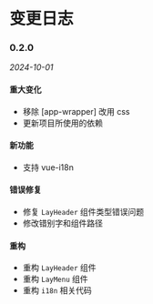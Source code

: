 # 变更日志

### 0.2.0

_2024-10-01_

#### 重大变化

- 移除 [app-wrapper] 改用 css
- 更新项目所使用的依赖

#### 新功能

- 支持 vue-i18n

#### 错误修复

- 修复 `LayHeader` 组件类型错误问题
- 修改错别字和组件路径

#### 重构 

- 重构 `LayHeader` 组件
- 重构 `LayMenu` 组件
- 重构 `i18n` 相关代码
